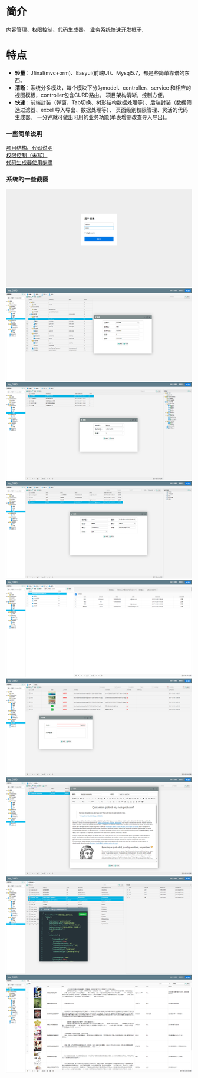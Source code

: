 # 简介
内容管理、权限控制、代码生成器。  业务系统快速开发框子.

# 特点
- **轻量**：Jfinal(mvc+orm)、Easyui(前端UI)、Mysql5.7，都是些简单靠谱的东西。
- **清晰**：系统分多模块，每个模块下分为model、controller、service 和相应的 视图模板，controller包含CURD路由。
 项目架构清晰，控制方便。
- **快速**：前端封装（弹窗、Tab切换、树形结构数据处理等）、后端封装（数据筛选过滤器、excel 导入导出、数据处理等）、
页面级别权限管理、灵活的代码生成器。
一分钟就可做出可用的业务功能(单表增删改查导入导出)。

### 一些简单说明 
[项目结构、代码说明](https://github.com/qinyou/my_curd/wiki/%E9%A1%B9%E7%9B%AE%E7%BB%93%E6%9E%84%E3%80%81%E4%BB%A3%E7%A0%81%E8%AF%B4%E6%98%8E)  
[权限控制（未写）](https://github.com/qinyou/my_curd/wiki)  
[代码生成器使用步骤](https://github.com/qinyou/my_curd/wiki/%E4%BB%A3%E7%A0%81%E7%94%9F%E6%88%90%E5%99%A8%E4%BD%BF%E7%94%A8%E6%96%B9%E6%B3%95)

### 系统的一些截图
![github](preview_img/login.png "登录页面")
![github](preview_img/menu.png "菜单管理")
![github](preview_img/role.png "角色管理")
![github](preview_img/user.png "用户管理")
![github](preview_img/org.png "机构管理")
![github](preview_img/file.png "文件管理")
![github](preview_img/article.png "文章管理")
![github](preview_img/gen.png "代码生成器，一间生成model、controller、view")
![github](preview_img/novel.png "小说下载")
